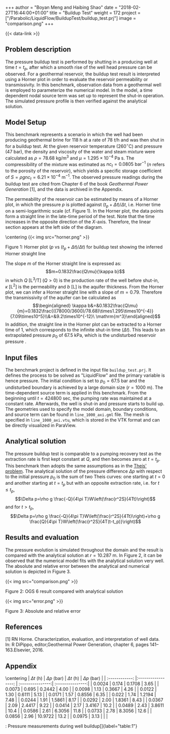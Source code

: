 +++
author = "Boyan Meng and Haibing Shao"
date = "2018-02-27T16:44:00+01:00"
title = "Buildup Test"
weight = 172
project = ["/Parabolic/LiquidFlow/BuildupTest/buildup_test.prj"]
image = "comparison.png"
+++

{{< data-link >}}

## Problem description

The pressure buildup test is performed by shutting in a producing well
at time $t=t_p$, after which a smooth rise of the well head pressure can
be observed. For a geothermal reservoir, the buildup test result is
interpreted using a Horner plot in order to evaluate the reservoir
permeability or transmissivity. In this benchmark, observation data from
a geothermal well is employed to parameterize the numerical model. In
the model, a time dependent nodal source term was set up to represent
the shut-in operation. The simulated pressure profile is then verified
against the analytical solution.

## Model Setup

<!-- vale off -->
This benchmark represents a scenario in which the well had been
producing geothermal brine for $118\ \mathrm{h}$ at a rate of
$78\ t/\mathrm{h}$ and was then shut in for a buildup test. At the given
reservoir temperature (260$^\circ$C) and pressure ($47\ \mathrm{bar}$), the
density and viscosity of the water and steam mixture were calculated as
$\rho=78.68\ \mathrm{kg/m^3}$ and
$\mu=1.295\times10^{-4}\ \mathrm{Pa\ s}$. The compressibility of the
mixture was estimated as $nc_t=0.0805\ \mathrm{bar^{-1}}$ ($n$ refers to
the porosity of the reservoir), which yields a specific storage
coefficient of $S=\rho gnc_t=6.21\times 10^{-4}\ \mathrm{m^{-1}}$. The
observed pressure readings during the buildup test are cited from
Chapter 6 of the book *Geothermal Power Generation*
[1], and the data is archived in the Appendix.
<!-- vale on -->

The permeability of the reservoir can be estimated by means of a Horner
plot, in which the pressure $p$ is plotted against
$(t_p+\Delta t)/\Delta t$, i.e. Horner time on a semi-logarithmic scale
(cf. Figure 1). In the Horner plot, the data points form a
straight line in the late-time period of the test. Note that the time
increases in the opposite direction of the *X*-axis. Therefore, the
linear section appears at the left side of the diagram.

\centering
{{< img src="horner.png" >}}

Figure 1: Horner plot ($p$ vs $(t_p+\Delta t)/\Delta t$) for buildup test showing the inferred Horner straight line

The slope $m$ of the Horner straight line is expressed as:
$$m=0.1832\frac{Q\mu}{\kappa b}$$ in which $Q\  \mathrm{[L^3/T]}\ (Q>0)$
is the production rate of the well before shut-in,
$\kappa\ \mathrm{[L^2]}$ is the permeability and $b\ \mathrm{[L]}$ is
the aquifer thickness. From the Horner plot, we can infer a Horner
straight line with a slope of $m=0.79$. Therefore the transmissivity of
the aquifer can be calculated as $$\begin{aligned}
\kappa b&=&0.1832\frac{Q\mu}{m}=0.1832\frac{((78000/3600)/78.68)\times1.295\times10^{-4}}{7.09\times10^5}\\&=&9.2\times10^{-12}\ \mathrm{m^3}\end{aligned}$$
In addition, the straight line in the Horner plot can be extracted to a Horner time of 1,
which corresponds to the infinite shut-in time $(\Delta t)$. This leads to
an extrapolated pressure $p_0$ of $67.5~\mathrm{kPa}$, which is the
undisturbed reservoir pressure .

## Input files

The benchmark project is defined in the input file `buildup_test.prj`. It defines the process to
be solved as "LiquidFlow" and the primary variable is hence pressure.
The initial condition is set to $p_0=67.5\ \mathrm{bar}$ and the
undisturbed boundary is achieved by a large domain size
$(r=1000\ \mathrm{m})$. The time-dependent source term is applied in this
benchmark. From the beginning until $t=424800$ sec, the pumping rate was
maintained at a constant rate. Afterwards, the well is shut-in and pressure
starts to build up. The geometries used to specify the model domain, boundary
conditions, and source term can be found in `line_1000_axi.gml` file.
The mesh is specified in `line_1000_axi.vtu`, which is stored in the
VTK format and can be directly visualized in ParaView.

## Analytical solution

The pressure buildup test is comparable to a pumping recovery test as
the extraction rate is first kept constant at $Q$, and then becomes zero
at $t=t_p$. This benchmark then adopts the same assumptions as in the
[Theis'
problem](https://www.opengeosys.org/docs/benchmarks/liquid-flow/liquid-flow-theis-problem/).
The analytical solution of the pressure difference $\Delta p$ with
respect to the initial pressure $p_0$ is the sum of two Theis curves:
one starting at $t=0$ and another starting at $t=t_p$ but with an
opposite extraction rate, i.e. for $t\leq t_p$,
$$\Delta p=\rho g \frac{-Q}{4\pi T}W\left(\frac{r^2S}{4Tt}\right)$$ and
for $t>t_p$,
$$\Delta p=\rho g \frac{-Q}{4\pi T}W\left(\frac{r^2S}{4Tt}\right)+\rho g \frac{Q}{4\pi T}W\left(\frac{r^2S}{4T(t-t_p)}\right)$$

## Results and evaluation

The pressure evolution is simulated throughout the domain and the result
is compared with the analytical solution at $r=10.287\ \mathrm{m}$. In
Figure 2, it can be observed that the numerical model
fits with the analytical solution very well. The absolute and relative
error between the analytical and numerical solution is depicted in
Figure 3.

{{< img src="comparison.png" >}}

Figure 2: OGS 6 result compared with analytical solution

{{< img src="error.png" >}}

Figure 3: Absolute and relative error

## References

[1] RN Horne. Characterization, evaluation, and interpretation of well data. In: R DiPippo, editor,Geothermal Power Generation, chapter 6, pages 141–163.Elsevier, 2016.

## Appendix

\centering
| $\Delta t$ (h) | $\Delta p$ (bar)   |  $\Delta t$ (h)  | $\Delta p$ (bar) |
| :------------: |:-----------------: | :---------------:| :---------------:|
| 0.0024         | 0.174              |  0.1708          | 3.65             |
| 0.0073         | 0.695              |  0.2442          | 4.00             |
| 0.0098         | 1.13               |  0.3667          | 4.26             |
| 0.0122         | 1.30               |  0.6111          | 5.13             |
| 0.0171         | 1.57               |  0.8556          | 6.35             |
| 0.022          | 1.74               |  1.2194          | 7.48             |
| 0.0244         | 1.91               |  1.5861          | 8.17             |
| 0.0292         | 2.00               |  1.8361          | 8.43             |
| 0.0367         | 2.09               |  2.4417          | 9.22             |
| 0.0414         | 2.17               |  3.4167          | 10.2             |
| 0.0489         | 2.43               |  3.8611          | 10.4             |
| 0.0586         | 2.61               |  6.3056          | 11.8             |
| 0.0733         | 2.78               |  8.3056          | 12.6             |
| 0.0856         | 2.96               |  10.9722         | 13.2             |
| 0.0975         | 3.13               |                  |                  |

  : Pressure measurements during well buildup[]{label="table:1"}
